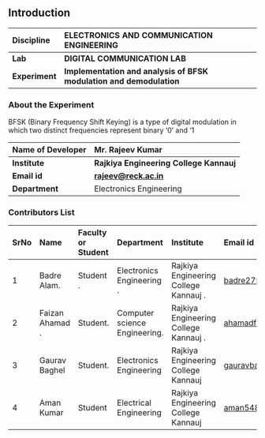 ## Introduction


<b>Discipline | <b>ELECTRONICS AND COMMUNICATION ENGINEERING
:--|:--|
<b> Lab | <b> DIGITAL COMMUNICATION LAB
<b> Experiment|     <b> Implementation and analysis of BFSK modulation and demodulation

### About the Experiment 

BFSK (Binary Frequency Shift Keying) is a type of digital modulation in which two distinct frequencies represent binary ‘0’ and ‘1

<b>Name of Developer | <b> Mr. Rajeev Kumar
:--|:--|
<b> Institute | <b>  Rajkiya Engineering College Kannauj
<b> Email id|     <b>  rajeev@reck.ac.in
<b> Department |   Electronics Engineering

### Contributors List

SrNo | Name | Faculty or Student | Department| Institute | Email id
:--|:--|:--|:--|:--|:--|
1 | Badre Alam. |Student . |Electronics Engineering . |Rajkiya Engineering College Kannauj . |badre2753@gmail.com 
2 |Faizan Ahamad . | Student. |Computer science Engineering. |Rajkiya Engineering College Kannauj . |ahamadfaizan525@gmail.com 
3| Gaurav Baghel|Student.|Electronics Engineering|Rajkiya Engineering College Kannauj|gauravbaghel2k24@gmail.com
4|Aman Kumar|Student|Electrical Engineering |Rajkiya Engineering College Kannauj|aman548555@gmail.com

